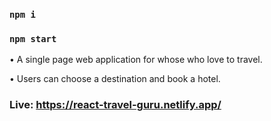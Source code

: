 ### `npm i`

### `npm start`


• A single page web application for whose who love to travel.

• Users can choose a destination and book a hotel.


### Live: https://react-travel-guru.netlify.app/
